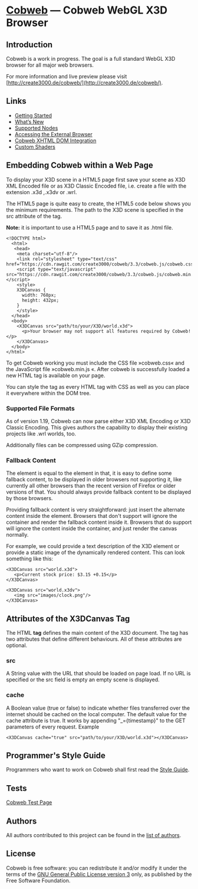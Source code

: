 [Cobweb](http://create3000.de/cobweb/) — Cobweb WebGL X3D Browser
==================================================


Introduction
--------------------------------------

Cobweb is a work in progress. The goal is a full standard WebGL X3D browser for all major web browsers.

For more information and live preview please visit [http://create3000.de/cobweb/](http://create3000.de/cobweb/).


Links
--------------------------------------
* [Getting Started](http://create3000.de/cobweb/getting-started/)
* [What’s New](http://create3000.de/cobweb/whats-new/)
* [Supported Nodes](http://create3000.de/cobweb/supported-nodes/)
* [Accessing the External Browser](http://create3000.de/cobweb/accessing-the-external-browser/)
* [Cobweb XHTML DOM Integration](http://create3000.de/cobweb/cobweb-xhtml-dom-integration/)
* [Custom Shaders](http://create3000.de/cobweb/shaders/)

Embedding Cobweb within a Web Page
--------------------------------------

To display your X3D scene in a HTML5 page first save your scene as X3D XML Encoded file or as X3D Classic Encoded file, i.e. create a file with the extension .x3d ,.x3dv or .wrl. 

The HTML5 page is quite easy to create, the HTML5 code below shows you the minimum requirements. The path to the X3D scene is specified in the src attribute of the <X3DCanvas> tag. 

**Note:** it is important to use a HTML5 page and to save it as .html file. 

    <!DOCTYPE html>
      <html>
       <head>
        <meta charset="utf-8"/>
        <link rel="stylesheet" type="text/css" href="https://cdn.rawgit.com/create3000/cobweb/3.3/cobweb.js/cobweb.css"/>
        <script type="text/javascript" src="https://cdn.rawgit.com/create3000/cobweb/3.3/cobweb.js/cobweb.min.js"></script>
        <style>
        X3DCanvas {
          width: 768px;
          height: 432px;
        }
        </style>
      </head>
      <body>
        <X3DCanvas src="path/to/your/X3D/world.x3d">
          <p>Your browser may not support all features required by Cobweb!</p>
        </X3DCanvas>
      </body>
    </html>

To get Cobweb working you must include the CSS file »cobweb.css« and the JavaScript file »cobweb.min.js «. After cobweb is successfully loaded a new HTML tag <X3DCanvas> is available on your page.

You can style the <X3DCanvas> tag as every HTML tag with CSS as well as you can place it everywhere within the DOM tree. 


### Supported File Formats

As of version 1.19, Cobweb can now parse either X3D XML Encoding or X3D Classic Encoding. This gives authors the capability to display their existing projects like .wrl worlds, too.

Additionally files can be compressed using GZip compression.


### Fallback Content

The <X3DCanvas> element is equal to the <canvas> element in that, it is easy to define some fallback content, to be displayed in older browsers not supporting it, like currently all other browsers than the recent version of Firefox or older versions of that. You should always provide fallback content to be displayed by those browsers.

Providing fallback content is very straightforward: just insert the alternate content inside the <X3DCanvas> element. Browsers that don't support <X3DCanvas> will ignore the container and render the fallback content inside it. Browsers that do support <X3DCanvas> will ignore the content inside the container, and just render the canvas normally.

For example, we could provide a text description of the X3D element or provide a static image of the dynamically rendered content. This can look something like this: 

    <X3DCanvas src="world.x3d">
       <p>Current stock price: $3.15 +0.15</p>
    </X3DCanvas>

    <X3DCanvas src="world.x3dv">
       <img src="images/clock.png"/>
    </X3DCanvas>


Attributes of the X3DCanvas Tag
--------------------------------------

The HTML **<X3DCanvas> tag** defines the main content of the X3D document. The <X3DCanvas> tag has two attributes that define different behaviours. All of these attributes are optional. 


### src

A String value with the URL that should be loaded on page load. If no URL is specified or the src field is empty an empty scene is displayed.


### cache

A Boolean value (true or false) to indicate whether files transferred over the internet should be cached on the local computer. The default value for the cache attribute is true. It works by appending "_={timestamp}" to the GET parameters of every request.
Example

`<X3DCanvas cache="true" src="path/to/your/X3D/world.x3d"></X3DCanvas>`


Programmer's Style Guide
--------------------------------------
Programmers who want to work on Cobweb shall first read the [Style Guide](STYLE_GUIDE.md).


Tests
--------------------------------------
[Cobweb Test Page](http://rawgit.com/create3000/cobweb/master/src/cobweb.min.html)


Authors
--------------------------------------
All authors contributed to this project can be found in the [list of authors](AUTHORS.md).


License
--------------------------------------
Cobweb is free software: you can redistribute it and/or modify it under the terms of 
the [GNU General Public License version 3](LICENSE.md) only, as published by the Free Software Foundation.
